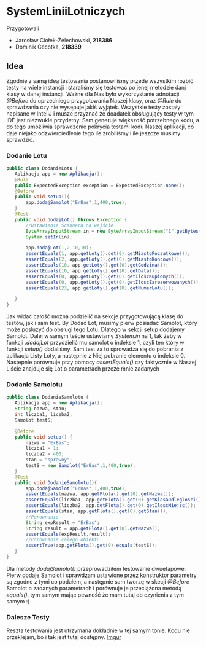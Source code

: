 # SystemLiniiLotniczych

Przygotowali
 * Jarosław Ciołek-Żelechowski, **218386**
 * Dominik Cecotka, **218339**
 
## Idea
Zgodnie z samą ideą testowania postanowiliśmy przede wszystkim rozbić testy na wiele instancji i staraliśmy się testować po jenej metodzie danj klasy w danej instancji. Ważne dla Nas było wykorzystanie adnotacji *@Before* do uprzedniego przygotowania Naszej klasy, oraz *@Rule* do sprawdzania czy nie wysępuje jakiś wyjątek. Wszystkie testy zostały napisane w InteliJ i musze przyznać że doadatek obsługujący testy w tym IDE jest niezwukle przydatny. Sam generuje większość potrzebnego kodu, a do tego umożliwia sprawdzenie pokrycia testami kodu Naszej aplikacji, co daje niejako odzwierciedlenie tego ile zrobiliśmy i ile jeszcze musimy sprawdzić.

### Dodanie Lotu 
 ```java
public class DodanieLotu {
	Aplikacja app = new Aplikacja();
	@Rule
	public ExpectedException exception = ExpectedException.none();
	@Before
	public void setup(){
		app.dodajSamolot("ErBas",1,400,true);
	}
	@Test
	public void dodajLot() throws Exception {
		//Ustawienie Scannera na wejście
		ByteArrayInputStream in = new ByteArrayInputStream("1".getBytes());
		System.setIn(in);

		app.dodajLot(1,2,10,10);
		assertEquals(1, app.getLoty().get(0).getMiastoPoczatkowe());
		assertEquals(2, app.getLoty().get(0).getMiastoKoncowe());
		assertEquals(10, app.getLoty().get(0).getGodzina());
		assertEquals(10, app.getLoty().get(0).getData());
		assertEquals(0, app.getLoty().get(0).getIloscKupionych());
		assertEquals(0, app.getLoty().get(0).getIloscZarezerwowanych());
		assertEquals(23, app.getLoty().get(0).getNumerLotu());

	}
}
 ```
 
 Jak widać całość można podzielić na sekcje przygotowującą klasę do testów, jak i sam test. By Dodać Lot, musimy pierw posiadać Samolot, który może posłużyć do obsługi tego Lotu. Dlatego w sekcji setup dodajemy Samolot. Dalej w samym teście ustawiamy *System.in* na 1, tak żeby w funkcji *.dodajLot* przydzielić mu samolot o indeksie 1, czyli ten który w funkcji *setup()* dodaliśmy. Sam test za to sprowadza się do pobrania z aplikacja Listy Loty, a następnie z Niej pobranie elementu o indeksie 0. Nastepnie porównuje przy pomocy *assertEquals()* czy faktycznie w Naszej Liście znajduje się Lot o parametrach przeze mnie zadanych
 
 ### Dodanie Samolotu
 
 ```java
 public class DodanieSamolotu {
 	Aplikacja app = new Aplikacja();
 	String nazwa, stan;
 	int liczba1, liczba2;
 	Samolot testS;
 
 	@Before
 	public void setup() {
 		nazwa = "ErBas";
 		liczba1 = 1;
 		liczba2 = 400;
 		stan = "sprawny";
 		testS = new Samolot("ErBas",1,400,true);
 	}
 	@Test
 	public void DodanieSamolotu(){
 		app.dodajSamolot("ErBas",1,400,true);
 		assertEquals(nazwa, app.getFlota().get(0).getNazwa());
 		assertEquals(liczba1, app.getFlota().get(0).getKlasaOdleglosci());
 		assertEquals(liczba2, app.getFlota().get(0).getIloscMiejsc());
 		assertEquals(stan, app.getFlota().get(0).getStan());
 		//Porownanie
 		String expResult = "ErBas";
 		String result = app.getFlota().get(0).getNazwa();
 		assertEquals(expResult,result);
 		//Porownanie calego obiektu
 		assertTrue(app.getFlota().get(0).equals(testS));
 	}
 }
  ```
Dla metody *dodajSamolot()* przeprowadziłem testowanie dwuetapowe. Pierw dodaje Samolot i sprawdzam ustawione przez konstruktor parametry są zgodne z tymi co podałem, a następnie sam tworzę w skecji *@Before* Samolot o zadanych parametrach i porównuje je przeciążona metodą *equals()*, tym samym mając pewność że mam tutaj do czynienia z tym samym :)
  
### Dalesze Testy
  
Reszta testowania jest utrzymana dokładnie w tej samym tonie. Kodu nie przeklejam, bo i tak jest tutaj dostępny.
[Imgur](http://i.imgur.com/nNaQfkw.png)